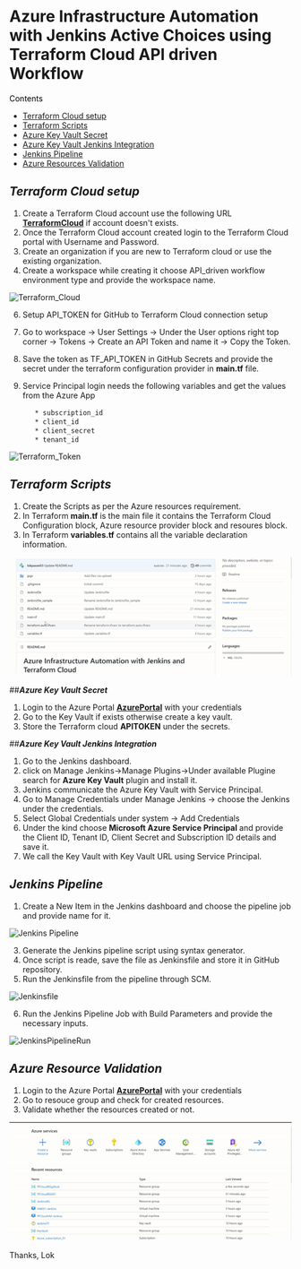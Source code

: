 # Azure Infrastructure Automation with Jenkins Active Choices using Terraform Cloud API driven Workflow

<span style="color:black;">Contents</span>
- [Terraform Cloud setup](#Terraform-Cloud-setup)
- [Terraform Scripts](#Terraform-Scripts)
- [Azure Key Vault Secret](#Azure-Key-Vault-Secret)
- [Azure Key Vault Jenkins Integration](#Azure-Key-Vault-Jenkins-Configuration)
- [Jenkins Pipeline](#Jenkins-Pipeline)
- [Azure Resources Validation](#Azure-Resources-Validation)

## _**Terraform Cloud setup**_
1. Create a Terraform Cloud account use the following URL **[TerraformCloud](https://www.terraform.io/cloud)** if account doesn't exists.
2. Once the Terraform Cloud account created login to the Terraform Cloud portal with Username and Password.
3. Create an organization if you are new to Terraform cloud or use the existing organization.
4. Create a workspace while creating it choose API_driven workflow environment type and provide the workspace name.

![Terraform_Cloud](https://github.com/lokpavan03/InfraAutoJenkinsTFCloud/blob/master/jpgs/TerraformWorkspace.gif)


6. Setup API_TOKEN for GitHub to Terraform Cloud connection setup
7. Go to workspace -> User Settings -> Under the User options right top corner -> Tokens -> Create an API Token and name it -> Copy the Token.
8. Save the token as TF_API_TOKEN in GitHub Secrets and provide the secret under the terraform configuration provider in **main.tf** file.
9. Service Principal login needs the following variables and get the values from the Azure App

          * subscription_id
          * client_id
          * client_secret
          * tenant_id

![Terraform_Token](https://github.com/lokpavan03/InfraAutoJenkinsTFCloud/blob/master/jpgs/TerraformToken.gif)

## _**Terraform Scripts**_
1. Create the Scripts as per the Azure resources requirement.
2. In Terraform **main.tf** is the main file it contains the Terraform Cloud Configuration block, Azure resource provider block and resoures block.
3. In Terraform **variables.tf** contains all the variable declaration information.

![Terraform_Scripts](https://github.com/lokpavan03/InfraAutoJenkinsTFCloud/blob/master/jpgs/TerraformScripts.gif)

##_**Azure Key Vault Secret**_
1. Login to the Azure Portal **[AzurePortal](https://portal.azure.com)** with your credentials
2. Go to the Key Vault if exists otherwise create a key vault.
3. Store the Terraform cloud **APITOKEN** under the secrets.



##_**Azure Key Vault Jenkins Integration**_
1. Go to the Jenkins dashboard.
2. click on Manage Jenkins->Manage Plugins->Under available Plugine search for **Azure Key Vault** plugin and install it.
3. Jenkins communicate the Azure Key Vault with Service Principal.
4. Go to Manage Credentials under Manage Jenkins -> choose the Jenkins under the credentials.
5. Select Global Credentials under system -> Add Credentials
6. Under the kind choose **Microsoft Azure Service Principal** and provide the Client ID, Tenant ID, Client Secret and Subscription ID details and save it.
7. We call the Key Vault with Key Vault URL using Service Principal.


## _**Jenkins Pipeline**_
1. Create a New Item in the Jenkins dashboard and choose the pipeline job and provide name for it.

![Jenkins Pipeline](https://github.com/lokpavan03/InfraAutoJenkinsTFCloud/blob/master/jpgs/PipelineJob.gif)

3. Generate the Jenkins pipeline script using syntax generator.
4. Once script is reade, save the file as Jenkinsfile and store it in GitHub repository.
5. Run the Jenkinsfile from the pipeline through SCM.

![Jenkinsfile](https://github.com/lokpavan03/InfraAutoJenkinsTFCloud/blob/master/jpgs/SCM_Jenkinsfile.gif)

6. Run the Jenkins Pipeline Job with Build Parameters and provide the necessary inputs.

![JenkinsPipelineRun](https://github.com/lokpavan03/InfraAutoJenkinsTFCloud/blob/master/jpgs/JenkinsJobParams.gif)

## _**Azure Resource Validation**_
1. Login to the Azure Portal **[AzurePortal](https://portal.azure.com)** with your credentials
2. Go to resouce group and check for created resources.
3. Validate whether the resources created or not.

![Azure Resources Validation](https://github.com/lokpavan03/InfraAutoJenkinsTFCloud/blob/master/jpgs/Validation.gif)

Thanks,
Lok
